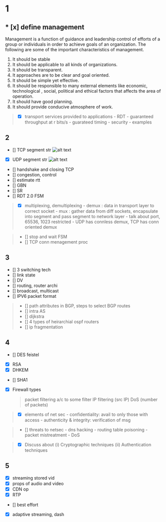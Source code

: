 # 1
 
 ## * [x] define management
Management is a function of guidance and leadership control of efforts of a group or individuals in order to achieve goals of an organization.
The following are some of the important characteristics of management.
1. It should be stable
2. It should be applicable to all kinds of organizations.
3. It should be transparent.
4. It approaches are to be clear and goal oriented.
5. It should be simple yet effective.
6. It should be responsible to many external elements like economic, technological , social, political and ethical factors that affects the area of operation.
7. It should have good planning.
8. It should provide conducive atmosphere of work.

 

> * [x] transport services provided to applications
    - RDT
    - guaranteed throughput at r bits/s
    - guarateed timing
    - security
    - examples



## 2

 * [] TCP segment str
     ![alt text](/home/tushar/ss/Screenshot_20210217_125711.png)
 * [x] UDP segment str
     ![alt text](/home/tushar/ss/Screenshot_20210217_125352.png)
 * [] handshake and closing TCP
 * [] congestion, control
 * [] estimate rtt
 * [] GBN
 * [] SR
 * [] RDT 2.0 FSM

> * [x] multiplexing, demultiplexing
    - demux : data in transport layer to correct socket
    - mux : gather data from diff sockets, encapsulate into segment and pass segment to network layer
    - talk about port, 65536, 1023 restricted
    - UDP has connless demux, TCP has conn oriented demux
    
> * [] stop and wait FSM
> * [] TCP conn menagement proc

## 3

 * [] 3 switching tech
 * [] link state
 * [] DV
 * [] routing, router archi
 * [] broadcast, multicast
 * [] IPV6 packet format

> * [] path attributes in BGP, steps to select BGP routes
> * [] intra AS
> * [] dijkstra
> * [] 4 types of heirarchial ospf routers
> * [] ip fragmentation


## 4

 * [] DES feistel
 * [x] RSA
 * [x] DHKEM
 * [] SHA1
 * [x] Firewall types
   > packet filtering a/c to some filter
   > IP filtering (src IP)
   > DoS (number of packets)

> * [x] elements of net sec
    - confidentiality: avail to only those with access
    - authenticity & integrity: verification of msg
    
> * [] threats to netsec
    - dns hacking
    - routing table poisoning
    - packet mistreatment
    - DoS

> * [x] Discuss about (i) Cryptographic techniques (ii) Authentication techniques


## 5
 * [x] streaming stored vid
 * [x] props of audio and video
 * [x] CDN op
 * [x] RTP
 * [] best effort
 * [x] adaptive streaming, dash
